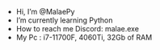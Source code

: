 -  Hi, I’m @MalaePy
-  I’m currently learning Python
-  How to reach me Discord: malae.exe
-  My Pc :  i7-11700F, 4060Ti, 32Gb of RAM
